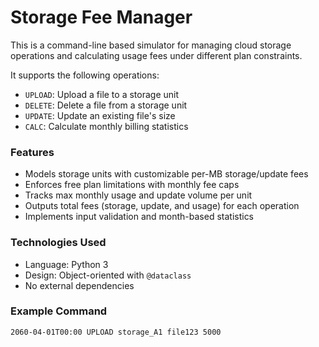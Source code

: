 # Storage Fee Manager

This is a command-line based simulator for managing cloud storage operations and calculating usage fees under different plan constraints.

It supports the following operations:
- `UPLOAD`: Upload a file to a storage unit
- `DELETE`: Delete a file from a storage unit
- `UPDATE`: Update an existing file's size
- `CALC`: Calculate monthly billing statistics

### Features
- Models storage units with customizable per-MB storage/update fees
- Enforces free plan limitations with monthly fee caps
- Tracks max monthly usage and update volume per unit
- Outputs total fees (storage, update, and usage) for each operation
- Implements input validation and month-based statistics

### Technologies Used
- Language: Python 3
- Design: Object-oriented with `@dataclass`
- No external dependencies

### Example Command

```text
2060-04-01T00:00 UPLOAD storage_A1 file123 5000
